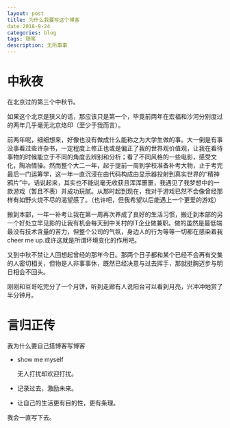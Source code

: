 ```yaml
---
layout: post
title: 为什么我要写这个博客
date:2018-9-24
categories: blog
tags: 随笔
description: 无所事事
---
```


#  中秋夜

在北京过的第三个中秋节。

如果这个北京是狭义的话，那应该只是第一个，毕竟前两年在宏福和沙河分别度过的两年几乎毫无北京烙印（至少于我而言）。

前两年呢，细细想来，好像也没有做成什么能称之为大学生做的事。大一倒是有事没事看过些许杂书，一定程度上修正也或是偏正了我的世界观价值观，让我在看待事物的时候能立于不同的角度去辨别和分析；看了不同风格的一些电影，感受文化，陶冶情操。然而整个大二一年，起于提前一周到学校准备补考大物，止于考完最后一门运筹学，这一年一直沉浸在由代码构成由显示器投射到真实世界的“精神鸦片”中。话说起来，其实也不能说毫无收获且浑浑噩噩，我遇见了我梦想中的一款游戏（暂且不表）并成功玩腻。从那时起到现在，我对于游戏已然不会像曾经那样有如野火烧不尽的渴望感了。（也许吧，但我希望以后能遇上一个更爱的游戏）

搬到本部，一年一补考让我在第一周再次养成了良好的生活习惯，搬迁到本部的另一个好处立竿见影的让我有机会每天到中关村的IT企业做兼职。做的虽然是最低端最没有技术含量的苦力，但整个公司的气氛，身边人的行为等等一切都在感染着我cheer me up.或许这就是所谓环境变化的作用吧。

又到中秋不禁让人回想起曾经的那年今日。那两个日子都和某个已经不会再有交集的人密切相关，但物是人非事事休，既然已经决意与过去挥手，那就挺胸迈步与明日相会不回头。

刚刚和豆哥吃完分了一个月饼，听到走廊有人说阳台可以看到月亮，兴冲冲地赏了半分钟月。

# 言归正传

我为什么要自己搭博客写博客

- show me myself

  无人打扰却欢迎打扰。

- 记录过去，激励未来。

- 让自己的生活更有目的性，更有条理。



我会一直写下去。